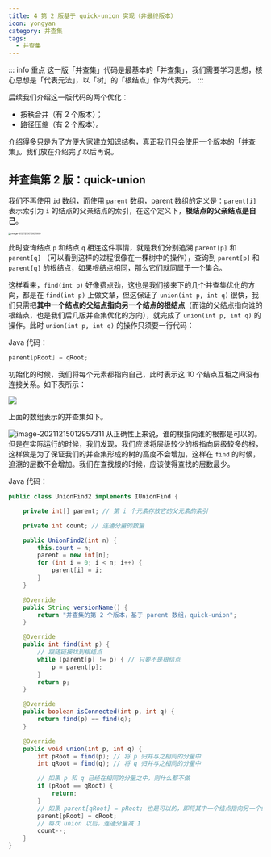 ```yaml
---
title: 4 第 2 版基于 quick-union 实现（非最终版本）
icon: yongyan
category: 并查集
tags:
  - 并查集
---
```


::: info 重点
这一版「并查集」代码是最基本的「并查集」，我们需要学习思想，核心思想是「代表元法」，以「树」的「根结点」作为代表元。
::: 

后续我们介绍这一版代码的两个优化：

+ 按秩合并（有 2 个版本）；
+ 路径压缩（有 2 个版本）。

介绍得多只是为了方便大家建立知识结构，真正我们只会使用一个版本的「并查集」。我们放在介绍完了以后再说。

## 并查集第 2 版：quick-union

我们不再使用 `id` 数组，而使用 `parent` 数组，parent 数组的定义是：`parent[i]` 表示索引为 `i` 的结点的父亲结点的索引，在这个定义下，**根结点的父亲结点是自己**。

<img src="https://tva1.sinaimg.cn/large/008i3skNgy1gxdvkna39wj30xm0mst9k.jpg" alt="image-20211215012821889" style="zoom: 33%;" />

此时查询结点 `p` 和结点 `q` 相连这件事情，就是我们分别追溯 `parent[p]` 和 `parent[q]` （可以看到这样的过程很像在一棵树中的操作），查询到 `parent[p]` 和 `parent[q]` 的根结点，如果根结点相同，那么它们就同属于一个集合。

这样看来，`find(int p)` 好像费点劲，这也是我们接来下的几个并查集优化的方向，都是在 `find(int p)` 上做文章，但这保证了 `union(int p, int q)` 很快，我们只需把**其中一个结点的父结点指向另一个结点的根结点**（而谁的父结点指向谁的根结点，也是我们后几版并查集优化的方向），就完成了 `union(int p, int q)` 的操作。此时 `union(int p, int q)` 的操作只须要一行代码：

Java 代码：

```java
parent[pRoot] = qRoot;
```

初始化的时候，我们将每个元素都指向自己，此时表示这 $10$ 个结点互相之间没有连接关系。如下表所示：

![](https://tva1.sinaimg.cn/large/008i3skNgy1gxdvlbgatpj31iy05o3yw.jpg)

上面的数组表示的并查集如下。

![image-20211215012957311](https://tva1.sinaimg.cn/large/008i3skNgy1gxdvmbxxiyj311g06umxw.jpg)
从正确性上来说，谁的根指向谁的根都是可以的。但是在实际运行的时候，我们发现，我们应该将层级较少的根指向层级较多的根，这样做是为了保证我们的并查集形成的树的高度不会增加，这样在 `find` 的时候，追溯的层数不会增加。我们在查找根的时候，应该使得查找的层数最少。

Java 代码：

```java
public class UnionFind2 implements IUnionFind {

    private int[] parent; // 第 i 个元素存放它的父元素的索引

    private int count; // 连通分量的数量

    public UnionFind2(int n) {
        this.count = n;
        parent = new int[n];
        for (int i = 0; i < n; i++) {
            parent[i] = i;
        }
    }

    @Override
    public String versionName() {
        return "并查集的第 2 个版本，基于 parent 数组，quick-union";
    }

    @Override
    public int find(int p) {
        // 跟随链接找到根结点
        while (parent[p] != p) { // 只要不是根结点
            p = parent[p];
        }
        return p;
    }

    @Override
    public boolean isConnected(int p, int q) {
        return find(p) == find(q);
    }

    @Override
    public void union(int p, int q) {
        int pRoot = find(p); // 将 p 归并与之相同的分量中
        int qRoot = find(q); // 将 q 归并与之相同的分量中

        // 如果 p 和 q 已经在相同的分量之中，则什么都不做
        if (pRoot == qRoot) {
            return;
        }
        // 如果 parent[qRoot] = pRoot; 也是可以的，即将其中一个结点指向另一个结点
        parent[pRoot] = qRoot;
        // 每次 union 以后，连通分量减 1
        count--;
    }
}
```

